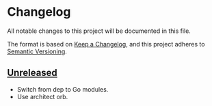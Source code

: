 # Changelog

All notable changes to this project will be documented in this file.

The format is based on [Keep a Changelog](https://keepachangelog.com/en/1.0.0/),
and this project adheres to [Semantic Versioning](https://semver.org/spec/v2.0.0.html).



## [Unreleased]

- Switch from dep to Go modules.
- Use architect orb.



[Unreleased]: https://github.com/giantswarm/gscliauth/compare/v0.1.0...HEAD

[0.1.0]: https://github.com/giantswarm/gscliauth/releases/tag/v0.1.0
